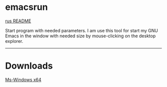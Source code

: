 # emacsrun
[rus README](README_rus.md)

Start program with needed parameters. I am use this tool for start my GNU Emacs in the window with needed size by mouse-clicking on the desktop explorer.

---

# Downloads

[Ms-Windows x64](https://github.com/bigov/emacsrun/releases)
